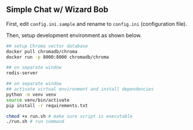 ## Simple Chat w/ Wizard Bob 

First, edit `config.ini.sample` and rename to `config.ini` (configuration file).

Then, setup development environment as shown below.

```bash
## setup Chroma vector database
docker pull chromadb/chroma
docker run -p 8000:8000 chromadb/chroma

## on separate window
redis-server

## on separate window
## activate virtual environment and install dependencies
python -m venv venv
source venv/bin/activate
pip install -r requirements.txt

chmod +x run.sh # make sure script is executable
./run.sh # run command
```

